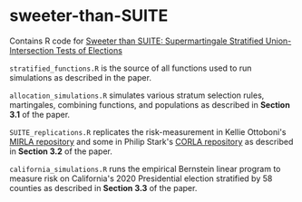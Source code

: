 # sweeter-than-SUITE

Contains R code for [Sweeter than SUITE: Supermartingale Stratified
Union-Intersection Tests of Elections](https://arxiv.org/abs/2207.03379) 

`stratified_functions.R` is the source of all functions used to run simulations as described in the paper.



`allocation_simulations.R` simulates various stratum selection rules, martingales, combining functions, and populations as described in 
**Section 3.1** of the paper.

`SUITE_replications.R` replicates the risk-measurement in Kellie Ottoboni's [MIRLA repository](https://github.com/kellieotto/mirla18/blob/master/code/kalamazoo_SUITE.ipynb) 
and some in Philip Stark's [CORLA repository](https://github.com/pbstark/CORLA18/blob/master/code/hybrid-audit-example-1.ipynb) as described in 
**Section 3.2** of the paper.

`california_simulations.R` runs the empirical Bernstein linear program to measure risk on California's 2020 Presidential election stratified by 58 counties
as described in **Section 3.3** of the paper. 
